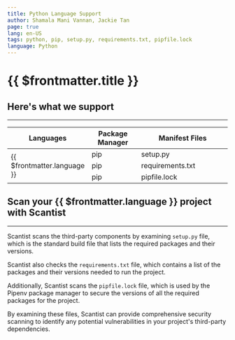 ```yaml
---
title: Python Language Support
author: Shamala Mani Vannan, Jackie Tan
page: true
lang: en-US
tags: python, pip, setup.py, requirements.txt, pipfile.lock
language: Python
---
```

<script setup>
import LanguageHeader from './components/LanguageHeader.vue'
</script>

<ClientOnly>

# {{ $frontmatter.title }}

<LanguageHeader :language="$frontmatter.language"/>

## Here's what we support

<hr class="thick" />

<table>
    <thead>
        <th>Languages</th>
        <th>Package Manager</th>
        <th>Manifest Files</th>
    </thead>
    <tbody>
        <tr>
            <td rowspan="3">{{ $frontmatter.language }}</td>
            <td width="33.33%">pip</td>
            <td width="100%">setup.py</td>
        </tr>
        <tr>
            <td>pip</td>
            <td>requirements.txt</td>
        </tr>
        <tr>
            <td>pip</td>
            <td>pipfile.lock</td>
        </tr>
    </tbody>
</table>

## Scan your {{ $frontmatter.language }} project with Scantist

<hr class="thick" />

Scantist scans the third-party components by examining `setup.py` file, which is the standard build file that lists the required packages and their versions.

Scantist also checks the `requirements.txt` file, which contains a list of the packages and their versions needed to run the project.

Additionally, Scantist scans the `pipfile.lock` file, which is used by the Pipenv package manager to secure the versions of all the required packages for the project.

By examining these files, Scantist can provide comprehensive security scanning to identify any potential vulnerabilities in your project's third-party dependencies.

<!--@include: ../../parts/maximize-results.md-->

</ClientOnly>
